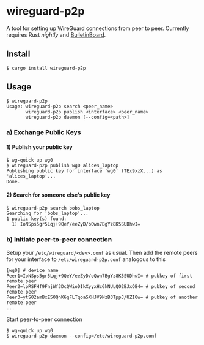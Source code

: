 # wireguard-p2p
A tool for setting up WireGuard connections from peer to peer.
Currently requires Rust *nightly* and [BulletinBoard](https://github.com/manuels/bulletinboard-dht/).

## Install

    $ cargo install wireguard-p2p

## Usage

    $ wireguard-p2p
    Usage: wireguard-p2p search <peer_name>
           wireguard-p2p publish <interface> <peer_name>
           wireguard-p2p daemon [--config=<path>]

### a) Exchange Public Keys

#### 1) Publish your public key

    $ wg-quick up wg0
    $ wireguard-p2p publish wg0 alices_laptop
    Publishing public key for interface 'wg0' (TEx9xzX...) as 'alices_laptop'...
    Done.

#### 2) Search for someone else's public key

    $ wireguard-p2p search bobs_laptop
    Searching for 'bobs_laptop'...
    1 public key(s) found:
      1) IoNSps5gr5Lqj+9QeY/eeZyD/oQwn7BgYz8K5SUDhwI=

### b) Initiate peer-to-peer connection

Setup your `/etc/wireguard/<dev>.conf` as usual.
Then add the remote peers for your interface to `/etc/wireguard-p2p.conf` analogous to this

    [wg0] # device name
    Peer1=IoNSps5gr5Lqj+9QeY/eeZyD/oQwn7BgYz8K5SUDhwI= # pubkey of first remote peer
    Peer2=lpRSFHf9FnjWf3DcQWioDIkXyyxHcGkNULQO2BJxOB4= # pubkey of second remote peer
    Peer3=ytS02amBxE50QhK6gFLTqoaSXHJV9NzB3TppJ/UZI0w= # pubkey of another remote peer
    ...

Start peer-to-peer connection

    $ wg-quick up wg0
    $ wireguard-p2p daemon --config=/etc/wireguard-p2p.conf
